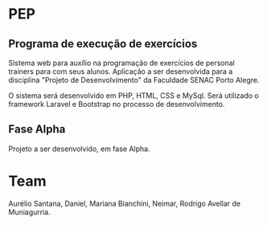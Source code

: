 # PEP
## Programa de execução de exercícios
Sistema web para auxílio na programação de exercícios de personal trainers para com seus alunos. Aplicação a ser desenvolvida para a disciplina "Projeto de Desenvolvimento" da Faculdade SENAC Porto Alegre.

O sistema será desenvolvido em PHP, HTML, CSS e MySql. Será utilizado o framework Laravel e Bootstrap no processo de desenvolvimento.

## Fase Alpha
Projeto a ser desenvolvido, em fase Alpha.

# Team
Aurélio Santana,
Daniel,
Mariana Bianchini,
Neimar,
Rodrigo Avellar de Muniagurria.
